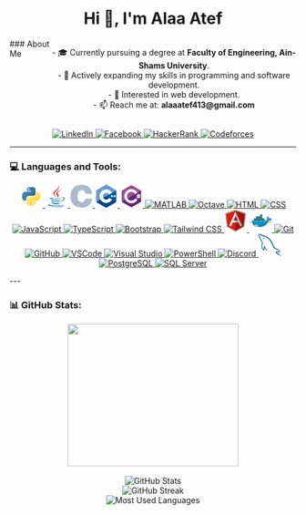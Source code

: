 <!-- Header Section -->
<h1 align="center">Hi 👋, I'm Alaa Atef</h1>
<div style="max-width: 600 px; margin-left: 20 px; display:flex ; flex-direction:colume;">
<!-- About Section -->
### About Me
<p align="center">
  - 🎓 Currently pursuing a degree at <strong>Faculty of Engineering, Ain-Shams University</strong>.<br>
  - 💼 Actively expanding my skills in programming and software development.<br>
  - 🌱 Interested in  web development.<br>
  - 📫 Reach me at: <strong>alaaatef413@gmail.com</strong>
</p>
</div>
<p align="center">
  <a href="https://linkedin.com/in/alaaatef" target="_blank">
    <img src="https://img.shields.io/badge/-LinkedIn-0077B5?style=flat&logo=linkedin&logoColor=white" alt="LinkedIn" />
  </a>
  <a href="https://fb.com/alaaatef" target="_blank">
    <img src="https://img.shields.io/badge/-Facebook-1877F2?style=flat&logo=facebook&logoColor=white" alt="Facebook" />
  </a>
  <a href="https://www.hackerrank.com/alaaatef413" target="_blank">
    <img src="https://img.shields.io/badge/-HackerRank-2EC866?style=flat&logo=hackerrank&logoColor=white" alt="HackerRank" />
  </a>
  <a href="https://codeforces.com/profile/alaa_atef2003" target="_blank">
    <img src="https://img.shields.io/badge/-Codeforces-00A1DB?style=flat&logo=codeforces&logoColor=white" alt="Codeforces" />
  </a>
</p>

---

<!-- Languages and Tools Section -->
### 💻 Languages and Tools:

<p align="center">
  <a href="https://www.python.org" target="_blank" rel="noreferrer">
    <img src="https://raw.githubusercontent.com/devicons/devicon/master/icons/python/python-original.svg" alt="Python" width="40" height="40" />
  </a>
  <a href="https://www.java.com" target="_blank" rel="noreferrer">
    <img src="https://raw.githubusercontent.com/devicons/devicon/master/icons/java/java-original.svg" alt="Java" width="40" height="40" />
  </a>
  <a href="https://www.cprogramming.com/" target="_blank" rel="noreferrer">
    <img src="https://raw.githubusercontent.com/devicons/devicon/master/icons/c/c-original.svg" alt="C" width="40" height="40" />
  </a>
  <a href="https://www.w3schools.com/cpp/" target="_blank" rel="noreferrer">
    <img src="https://raw.githubusercontent.com/devicons/devicon/master/icons/cplusplus/cplusplus-original.svg" alt="C++" width="40" height="40" />
  </a>
  <a href="https://www.w3schools.com/cs/" target="_blank" rel="noreferrer">
    <img src="https://raw.githubusercontent.com/devicons/devicon/master/icons/csharp/csharp-original.svg" alt="C#" width="40" height="40" />
  </a>
  <a href="https://www.mathworks.com/" target="_blank" rel="noreferrer">
    <img src="https://upload.wikimedia.org/wikipedia/commons/2/21/Matlab_Logo.png" alt="MATLAB" width="40" height="40" />
  </a>
  <a href="https://www.gnu.org/software/octave/" target="_blank" rel="noreferrer">
    <img src="https://skillicons.dev/icons?i=octave" alt="Octave" width="40" height="40" />
  </a>

  <a href="https://www.w3schools.com/html/" target="_blank" rel="noreferrer">
    <img src="https://skillicons.dev/icons?i=html" alt="HTML" width="40" height="40" />
  </a>
  <a href="https://www.w3schools.com/css/" target="_blank" rel="noreferrer">
    <img src="https://skillicons.dev/icons?i=css" alt="CSS" width="40" height="40" />
  </a>
  <a href="https://developer.mozilla.org/en-US/docs/Web/JavaScript" target="_blank" rel="noreferrer">
    <img src="https://skillicons.dev/icons?i=javascript" alt="JavaScript" width="40" height="40" />
  </a>
  <a href="https://www.typescriptlang.org/" target="_blank" rel="noreferrer">
    <img src="https://skillicons.dev/icons?i=typescript" alt="TypeScript" width="40" height="40" />
  </a>
  <a href="https://getbootstrap.com/" target="_blank" rel="noreferrer">
    <img src="https://skillicons.dev/icons?i=bootstrap" alt="Bootstrap" width="40" height="40" />
  </a>
  <a href="https://tailwindcss.com/" target="_blank" rel="noreferrer">
    <img src="https://skillicons.dev/icons?i=tailwind" alt="Tailwind CSS" width="40" height="40" />
  </a>
  <a href="https://angular.io/" target="_blank" rel="noreferrer">
    <img src="https://raw.githubusercontent.com/devicons/devicon/master/icons/angularjs/angularjs-original.svg" alt="Angular" width="40" height="40" />
  </a>
  <a href="https://www.docker.com/" target="_blank" rel="noreferrer">
    <img src="https://raw.githubusercontent.com/devicons/devicon/master/icons/docker/docker-original.svg" alt="Docker" width="40" height="40" />
  </a>
  <a href="https://git-scm.com/" target="_blank" rel="noreferrer">
    <img src="https://www.vectorlogo.zone/logos/git-scm/git-scm-icon.svg" alt="Git" width="40" height="40" />
  </a>
  <a href="https://github.com/" target="_blank" rel="noreferrer">
    <img src="https://skillicons.dev/icons?i=github" alt="GitHub" width="40" height="40" />
  </a>
  <a href="https://code.visualstudio.com/" target="_blank" rel="noreferrer">
    <img src="https://skillicons.dev/icons?i=vscode" alt="VSCode" width="40" height="40" />
  </a>
  <a href="https://visualstudio.microsoft.com/" target="_blank" rel="noreferrer">
    <img src="https://skillicons.dev/icons?i=visualstudio" alt="Visual Studio" width="40" height="40" />
  </a>
  <a href="https://docs.microsoft.com/en-us/powershell/" target="_blank" rel="noreferrer">
    <img src="https://skillicons.dev/icons?i=powershell" alt="PowerShell" width="40" height="40" />
  </a>
  <a href="https://discord.com/" target="_blank" rel="noreferrer">
    <img src="https://skillicons.dev/icons?i=discord" alt="Discord" width="40" height="40" />
  </a>

  <a href="https://www.mysql.com/" target="_blank" rel="noreferrer">
    <img src="https://raw.githubusercontent.com/devicons/devicon/master/icons/mysql/mysql-original.svg" alt="MySQL" width="40" height="40" />
  </a>
  <a href="https://www.postgresql.org/" target="_blank" rel="noreferrer">
    <img src="https://skillicons.dev/icons?i=postgres" alt="PostgreSQL" width="40" height="40" />
  </a>
  <a href="https://www.microsoft.com/en-us/sql-server" target="_blank" rel="noreferrer">
    <img src="https://www.svgrepo.com/show/303229/microsoft-sql-server-logo.svg" alt="SQL Server" width="40" height="40" />
  </a>
</p>
---

### 📊 GitHub Stats:
<p align="center">
  <img src="https://media1.giphy.com/media/IUeE2h8ooyNfGoWHvf/giphy.gif?cid=6c09b952oi62imt9hjiznd49nak4bsyrcb7frs9ly4n4h8dg&ep=v1_internal_gif_by_id&rid=giphy.gif&ct=s" width="300" height="250">
</p>
<p align="center">
</p>
<div align="center">
  <img src="https://github-readme-stats.vercel.app/api?username=alaaatef2003&show_icons=true&locale=en&theme=transparent" alt="GitHub Stats" />
  <br />
  <img src="https://github-readme-streak-stats.herokuapp.com/?user=alaaatef2003&theme=transparent" alt="GitHub Streak" />
  <br />
  <img src="https://github-readme-stats.vercel.app/api/top-langs/?username=alaaatef2003&layout=compact&langs_count=10&theme=transparent" alt="Most Used Languages" />
</div>
